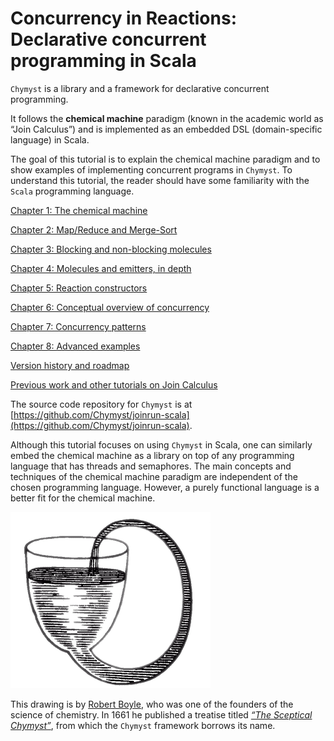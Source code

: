 <link href="{{ site.github.url }}/tables.css" rel="stylesheet" />

# Concurrency in Reactions: Declarative concurrent programming in Scala

`Chymyst` is a library and a framework for declarative concurrent programming.

It follows the **chemical machine** paradigm (known in the academic world as “Join Calculus”) and is implemented as an embedded DSL (domain-specific language) in Scala.

The goal of this tutorial is to explain the chemical machine paradigm and to show examples of implementing concurrent programs in `Chymyst`.
To understand this tutorial, the reader should have some familiarity with the `Scala` programming language.

[Chapter 1: The chemical machine](chymyst01.md)

[Chapter 2: Map/Reduce and Merge-Sort](chymyst02.md)

[Chapter 3: Blocking and non-blocking molecules](chymyst03.md)

[Chapter 4: Molecules and emitters, in depth](chymyst04.md)

[Chapter 5: Reaction constructors](chymyst05.md)

[Chapter 6: Conceptual overview of concurrency](concurrency.md)

[Chapter 7: Concurrency patterns](chymyst07.md)

[Chapter 8: Advanced examples](chymyst08.md)

[Version history and roadmap](roadmap.md)

[Previous work and other tutorials on Join Calculus](other_work.md)

The source code repository for `Chymyst` is at [https://github.com/Chymyst/joinrun-scala](https://github.com/Chymyst/joinrun-scala).

Although this tutorial focuses on using `Chymyst` in Scala, one can similarly embed the chemical machine as a library on top of any programming language that has threads and semaphores.
The main concepts and techniques of the chemical machine paradigm are independent of the chosen programming language.
However, a purely functional language is a better fit for the chemical machine.

[![Robert Boyle's self-flowing flask](Boyle_Self-Flowing_Flask.png)](https://en.wikipedia.org/wiki/Robert_Boyle#/media/File:Boyle%27sSelfFlowingFlask.png)

This drawing is by [Robert Boyle](https://en.wikipedia.org/wiki/Robert_Boyle), who was one of the founders of the science of chemistry.
In 1661 he published a treatise titled [_“The Sceptical Chymyst”_](https://upload.wikimedia.org/wikipedia/commons/thumb/d/db/Sceptical_chymist_1661_Boyle_Title_page_AQ18_%283%29.jpg/220px-Sceptical_chymist_1661_Boyle_Title_page_AQ18_%283%29.jpg), from which the `Chymyst` framework borrows its name.
